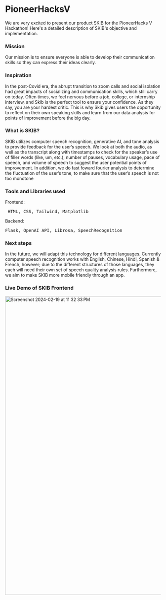 # PioneerHacksV

We are very excited to present our product SKIB for the PioneerHacks V Hackathon! Here's a detailed description of SKIB's objective and implementation.

### Mission
Our mission is to ensure everyone is able to develop their communication skills so they can express their ideas clearly.

### Inspiration
In the post-Covid era, the abrupt transition to zoom calls and social isolation had great impacts of socializing and communication skills, which still carry on today. 
Often times, we feel nervous before a job, college, or internship interview, and Skib is the perfect tool to ensure your confidence. 
As they say, you are your hardest critic. This is why Skib gives users the opportunity to reflect on their own speaking skills and learn from our data analysis for points of improvement before the big day.

### What is SKIB?
SKIB utilizes computer speech recognition, generative AI, and tone analysis to provide feedback for the user’s speech. We look at both the audio, as well as the transcript along with timestamps to check for the speaker’s use of filler words (like, um, etc.), number of pauses, vocabulary usage, pace of speech, and volume of speech to suggest the user potential points of improvement.
In addition, we do fast foward fourier analysis to determine the fluctuation of the user’s tone, to make sure that the user’s speech is not too monotone

### Tools and Libraries used
Frontend: <pre> HTML, CSS, Tailwind, Matplotlib </pre>
Backend: <pre> Flask, OpenAI API, Librosa, SpeechRecognition </pre>

### Next steps
In the future, we will adapt this technology for different languages. Currently computer speech recognition works with English, Chinese, Hindi, Spanish & French, however; due to the different structures of those languages, they each will need their own set of speech quality analysis rules.
Furthermore, we aim to make SKIB more mobile friendly through an app. 

### Live Demo of SKIB Frontend
<img width="962" alt="Screenshot 2024-02-19 at 11 32 33 PM" src="https://github.com/AraavNayak/PioneerHacksV/assets/104335810/7ac39c75-9d79-4b50-979a-6d05b7cad064">




